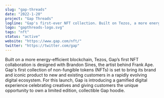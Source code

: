 ```yaml
---
slug: "gap-threads"
date: "2022-1-20"
project: "Gap Threads"
logline: "Gap's first-ever NFT collection. Built on Tezos, a more energy-efficient blockchain."
logo: "gapthreads-logo.svg"
tags: "nft"
status: "active"
website: "https://www.gap.com/nft/"
twitter: "https://twitter.com/gap"
---
```


Built on a more energy-efficient blockchain, Tezos, Gap’s first NFT collaboration is designed with Brandon Sines, the artist behind Frank Ape. Gap's first collection of non-fungible tokens (NFTs) is set to bring its brand and iconic product to new and existing customers in a rapidly evolving digital ecosystem. For this launch, Gap is introducing a gamified digital experience celebrating creatives and giving customers the unique opportunity to own a limited edition, collectible Gap hoodie.
